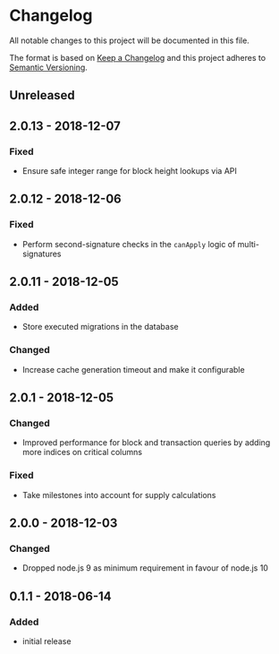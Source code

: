 # Changelog

All notable changes to this project will be documented in this file.

The format is based on [Keep a Changelog](http://keepachangelog.com/en/1.0.0/)
and this project adheres to [Semantic Versioning](http://semver.org/spec/v2.0.0.html).

## Unreleased

## 2.0.13 - 2018-12-07

### Fixed

- Ensure safe integer range for block height lookups via API

## 2.0.12 - 2018-12-06

### Fixed

- Perform second-signature checks in the `canApply` logic of multi-signatures

## 2.0.11 - 2018-12-05

### Added

- Store executed migrations in the database

### Changed

- Increase cache generation timeout and make it configurable

## 2.0.1 - 2018-12-05

### Changed

- Improved performance for block and transaction queries by adding more indices on critical columns

### Fixed

- Take milestones into account for supply calculations

## 2.0.0 - 2018-12-03

### Changed

- Dropped node.js 9 as minimum requirement in favour of node.js 10

## 0.1.1 - 2018-06-14

### Added

- initial release
